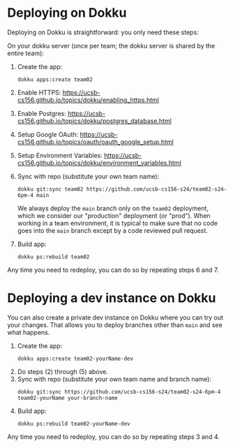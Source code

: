 # Deploying on Dokku

Deploying on Dokku is straightforward: you only need these steps:

On your dokku server (once per team; the dokku server is shared by the entire team):

1. Create the app:
   ```
   dokku apps:create team02
   ```
2. Enable HTTPS: <https://ucsb-cs156.github.io/topics/dokku/enabling_https.html>
3. Enable Postgres: <https://ucsb-cs156.github.io/topics/dokku/postgres_database.html>
4. Setup Google OAuth: <https://ucsb-cs156.github.io/topics/oauth/oauth_google_setup.html>
5. Setup Environment Variables: <https://ucsb-cs156.github.io/topics/dokku/environment_variables.html>
6. Sync with repo (substitute your own team name):

   ```
   dokku git:sync team02 https://github.com/ucsb-cs156-s24/team02-s24-6pm-4 main
   ```

   We always deploy the `main` branch only on the `team02` deployment, which we consider our "production" deployment (or "prod"). When working in a team environment, it is typical
   to make sure that no code goes into the `main` branch except
   by a code reviewed pull request.

7. Build app:
   ```
   dokku ps:rebuild team02
   ```

Any time you need to redeploy, you can do so by repeating steps 6 and 7.

# Deploying a dev instance on Dokku

You can also create a private dev instance on Dokku
where you can try out your changes. That allows you to
deploy branches other than `main` and see what happens.

1. Create the app:
   ```
   dokku apps:create team02-yourName-dev
   ```
2. Do steps (2) through (5) above.
3. Sync with repo (substitute your own team name and branch name):
   ```
   dokku git:sync https://github.com/ucsb-cs156-s24/team02-s24-6pm-4 team02-yourName your-branch-name
   ```
4. Build app:
   ```
   dokku ps:rebuild team02-yourName-dev
   ```

Any time you need to redeploy, you can do so by repeating steps 3 and 4.
